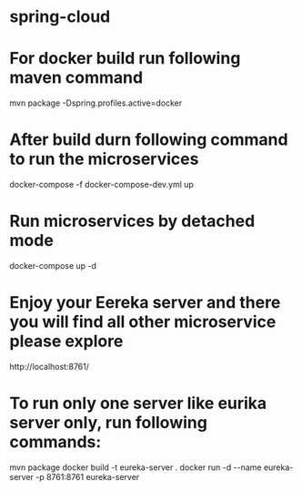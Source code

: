 # spring-cloud
# For docker build run following maven command
mvn package -Dspring.profiles.active=docker
# After build durn following command to run the microservices
docker-compose -f docker-compose-dev.yml up

# Run microservices by detached mode
docker-compose up -d

# Enjoy your Eereka server and there you will find all other microservice please explore
http://localhost:8761/

# To run only one server like eurika server only, run following commands:
mvn package
docker build -t eureka-server .
docker run -d --name eureka-server -p 8761:8761 eureka-server


